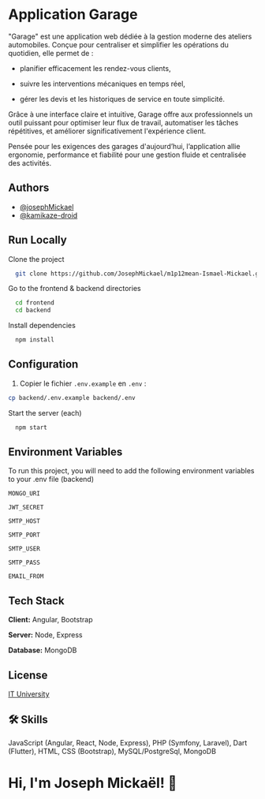 
# Application Garage

"Garage" est une application web dédiée à la gestion moderne des ateliers automobiles. Conçue pour centraliser et simplifier les opérations du quotidien, elle permet de :

- planifier efficacement les rendez-vous clients,

- suivre les interventions mécaniques en temps réel,

- gérer les devis et les historiques de service en toute simplicité.

Grâce à une interface claire et intuitive, Garage offre aux professionnels un outil puissant pour optimiser leur flux de travail, automatiser les tâches répétitives, et améliorer significativement l'expérience client.

Pensée pour les exigences des garages d'aujourd’hui, l’application allie ergonomie, performance et fiabilité pour une gestion fluide et centralisée des activités.





## Authors

- [@josephMickael](https://www.github.com/josephMickael)
- [@kamikaze-droid](https://www.github.com/kamikaze-droid)



## Run Locally

Clone the project

```bash
  git clone https://github.com/JosephMickael/m1p12mean-Ismael-Mickael.git
```

Go to the frontend & backend directories

```bash
  cd frontend
  cd backend
```

Install dependencies

```bash
  npm install
```

## Configuration

1. Copier le fichier `.env.example` en `.env` :

```bash
cp backend/.env.example backend/.env
```

Start the server (each)

```bash
  npm start
```


## Environment Variables

To run this project, you will need to add the following environment variables to your .env file (backend)

`MONGO_URI`

`JWT_SECRET`

`SMTP_HOST`

`SMTP_PORT`

`SMTP_USER`

`SMTP_PASS`

`EMAIL_FROM`
## Tech Stack

**Client:** Angular, Bootstrap

**Server:** Node, Express

**Database:** MongoDB



## License

[IT University](https://www.ituniversity-mg.com/page/)


## 🛠 Skills
JavaScript (Angular, React, Node, Express), PHP (Symfony,  Laravel), Dart (Flutter), HTML, CSS (Bootstrap), MySQL/PostgreSql, MongoDB


# Hi, I'm Joseph Mickaël! 👋


